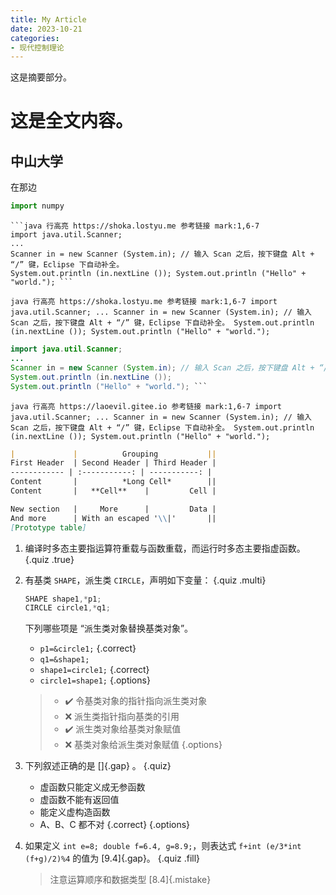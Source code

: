```yaml
---
title: My Article
date: 2023-10-21
categories:
- 现代控制理论
---
```


这是摘要部分。

<!-- more -->

# 这是全文内容。

## 中山大学

在那边



```python
import numpy
```



```
```java 行高亮 https://shoka.lostyu.me 参考链接 mark:1,6-7 
import java.util.Scanner; 
... 
Scanner in = new Scanner (System.in); // 输入 Scan 之后，按下键盘 Alt + “/” 键，Eclipse 下自动补全。 
System.out.println (in.nextLine ()); System.out.println ("Hello" + "world."); ```
```

```java 行高亮 https://shoka.lostyu.me 参考链接 mark:1,6-7 import java.util.Scanner; ... Scanner in = new Scanner (System.in); // 输入 Scan 之后，按下键盘 Alt + “/” 键，Eclipse 下自动补全。 System.out.println (in.nextLine ()); System.out.println ("Hello" + "world."); ```

```java 行高亮 https://shoka.lostyu.me 参考链接 mark:1,6-7
import java.util.Scanner; 
... 
Scanner in = new Scanner (System.in); // 输入 Scan 之后，按下键盘 Alt + “/” 键，Eclipse 下自动补全。 
System.out.println (in.nextLine ()); 
System.out.println ("Hello" + "world."); ```
```



```java 行高亮 https://laoevil.gitee.io 参考链接 mark:1,6-7 import java.util.Scanner; ... Scanner in = new Scanner (System.in); // 输入 Scan 之后，按下键盘 Alt + “/” 键，Eclipse 下自动补全。 System.out.println (in.nextLine ()); System.out.println ("Hello" + "world."); ```



```markdown
|             |          Grouping           || 
First Header  | Second Header | Third Header | 
------------ | :-----------: | -----------: | 
Content       |          *Long Cell*        || 
Content       |   **Cell**    |         Cell |     

New section   |     More      |         Data | 
And more      | With an escaped '\\|'       || 
[Prototype table]
```

1. 编译时多态主要指运算符重载与函数重载，而运行时多态主要指虚函数。 {.quiz .true}

2. 有基类 `SHAPE`，派生类 `CIRCLE`，声明如下变量：  {.quiz .multi}
    ```cpp
    SHAPE shape1,*p1;
    CIRCLE circle1,*q1;
    ```
    下列哪些项是 “派生类对象替换基类对象”。
    - `p1=&circle1;` {.correct}
    - `q1=&shape1;`
    - `shape1=circle1;` {.correct}
    - `circle1=shape1;`
    {.options}
    > - :heavy_check_mark: 令基类对象的指针指向派生类对象
    > - :x: 派生类指针指向基类的引用
    > - :heavy_check_mark: 派生类对象给基类对象赋值
    > - :x: 基类对象给派生类对象赋值
    > {.options}

3. 下列叙述正确的是 []{.gap} 。 {.quiz}
    - 虚函数只能定义成无参函数
    - 虚函数不能有返回值
    - 能定义虚构造函数
    - A、B、C 都不对 {.correct}
    {.options}

10. 如果定义 `int e=8; double f=6.4, g=8.9;`，则表达式 `f+int (e/3*int (f+g)/2)%4` 的值为 [9.4]{.gap}。 {.quiz .fill}
    > 注意运算顺序和数据类型
    > [8.4]{.mistake}
